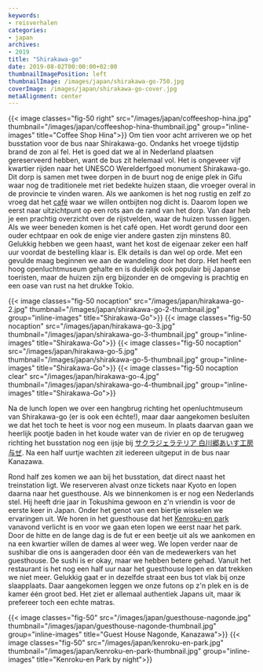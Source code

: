 ```yaml
---
keywords:
- reisverhalen
categories:
- japan
archives:
- 2019
title: "Shirakawa-go"
date: 2019-08-02T00:00:00+02:00
thumbnailImagePosition: left
thumbnailImage: /images/japan/shirakawa-go-750.jpg
coverImage: /images/japan/shirakawa-go-cover.jpg
metaAlignment: center
---
```


{{< image classes="fig-50 right" src="/images/japan/coffeeshop-hina.jpg" thumbnail="/images/japan/coffeeshop-hina-thumbnail.jpg" group="inline-images" title="Coffee Shop Hina">}}
Om tien voor acht arriveren we op het busstation voor de bus naar Shirakawa-go. Ondanks het vroege tijdstip brand de zon al fel. Het is goed dat we al in Nederland plaatsen gereserveerd hebben, want de bus zit helemaal vol. Het is ongeveer vijf kwartier rijden naar het UNESCO Werelderfgoed monument Shirakawa-go. Dit dorp is samen met twee dorpen in de buurt nog de enige plek in Gifu waar nog de traditionele met riet bedekte huizen staan, die vroeger overal in de provincie te vinden waren. Als we aankomen is het nog rustig en zelf zo vroeg dat het 
[café](https://maps.app.goo.gl/NaXCTftPqm2bzB189) waar we willen ontbijten nog dicht is. Daarom lopen we eerst naar uitzichtpunt op een rots aan de rand van het dorp. Van daar heb je een prachtig overzicht over de rijstvelden, waar de huizen tussen liggen. Als we weer beneden komen is het café open. Het wordt gerund door een ouder echtpaar en ook de enige vier andere gasten zijn minstens 80. Gelukkig hebben we geen haast, want het kost de eigenaar zeker een half uur voordat de bestelling klaar is. Elk details is dan wel op orde.
Met een gevulde maag beginnen we aan de wandeling door het dorp. Het heeft een hoog openluchtmuseum gehalte en is duidelijk ook populair bij Japanse toeristen, maar de huizen zijn erg bijzonder en de omgeving is prachtig en een oase van rust na het drukke Tokio.

{{< image classes="fig-50 nocaption" src="/images/japan/hirakawa-go-2.jpg" thumbnail="/images/japan/shirakawa-go-2-thumbnail.jpg" group="inline-images" title="Shirakawa-Go">}}
{{< image classes="fig-50 nocaption" src="/images/japan/hirakawa-go-3.jpg" thumbnail="/images/japan/shirakawa-go-3-thumbnail.jpg" group="inline-images" title="Shirakawa-Go">}}
{{< image classes="fig-50 nocaption" src="/images/japan/hirakawa-go-5.jpg" thumbnail="/images/japan/shirakawa-go-5-thumbnail.jpg" group="inline-images" title="Shirakawa-Go">}}
{{< image classes="fig-50 nocaption clear" src="/images/japan/hirakawa-go-4.jpg" thumbnail="/images/japan/shirakawa-go-4-thumbnail.jpg" group="inline-images" title="Shirakawa-Go">}}


Na de lunch lopen we over een hangbrug richting het openluchtmuseum van Shirakawa-go (er is ook een échte!), maar daar aangekomen besluiten we dat het toch te heet is voor nog een museum. In plaats daarvan gaan we heerlijk pootje baden in het koude water van de rivier en op de terugweg richting het busstation nog een ijsje bij [サクラジェラテリア 白川郷あいす工房与ぜ](https://maps.app.goo.gl/ipKMjAg7amZ74Dfu8). Na een half uurtje wachten zit iedereen uitgeput in de bus naar Kanazawa.

Rond half zes komen we aan bij het busstation, dat direct naast het treinstation ligt. We reserveren alvast onze tickets naar Kyoto en lopen daarna naar het guesthouse.
Als we binnenkomen is er nog een Nederlands stel. Hij heeft drie jaar in Tokushima gewoon en z'n vriendin is voor de eerste keer in Japan. Onder het genot van een biertje wisselen we ervaringen uit. We horen in het guesthouse dat het [Kenroku-en park](http://www.pref.ishikawa.jp/siro-niwa/kenrokuen/e/index.html) vanavond verlicht is en voor we gaan eten lopen we eerst naar het park. Door de hitte en de lange dag is de fut er een beetje uit als we aankomen en na een kwartier willen de dames al weer weg. We lopen verder naar de sushibar die ons is aangeraden door één van de medewerkers van het guesthouse. De sushi is er okay, maar we hebben betere gehad. Vanuit het restaurant is het nog een half uur naar het guesthouse lopen en dat trekken we niet meer. Gelukkig gaat er in dezelfde straat een bus tot vlak bij onze slaapplaats.
Daar aangekomen leggen we onze futons op z'n plek en is de kamer één groot bed. Het ziet er allemaal authentiek Japans uit, maar ik prefereer toch een echte matras.


{{< image classes="fig-50" src="/images/japan/guesthouse-nagonde.jpg" thumbnail="/images/japan/guesthouse-nagonde-thumbnail.jpg" group="inline-images" title="Guest House Nagonde, Kanazawa">}}
{{< image classes="fig-50" src="/images/japan/kenroku-en-park.jpg" thumbnail="/images/japan/kenroku-en-park-thumbnail.jpg" group="inline-images" title="Kenroku-en Park by night">}}

